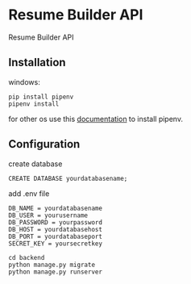 # Resume Builder API
Resume Builder API


## Installation
windows:
```
pip install pipenv
pipenv install
```
<p>for other os use this <a href="https://pypi.org/project/pipenv/#installation">documentation</a> to install pipenv. </p>

## Configuration
create database
```
CREATE DATABASE yourdatabasename;
```
add .env file
```
DB_NAME = yourdatabasename
DB_USER = yourusername
DB_PASSWORD = yourpassword
DB_HOST = yourdatabasehost
DB_PORT = yourdatabaseport
SECRET_KEY = yoursecretkey
```
```
cd backend
python manage.py migrate
python manage.py runserver
```

